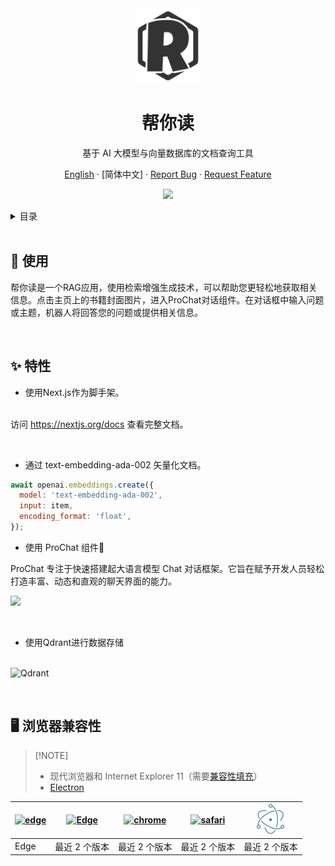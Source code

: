 <div align="center">

<img height="120" src="public/logo.png">

<h1>帮你读</h1>

基于 AI 大模型与向量数据库的文档查询工具

[English](./README.md) · [简体中文] · [Report Bug][github-issues-link] · [Request Feature][github-issues-link]

[![][ant-design-shield]][ant-design-link]

</div>
<details>
<summary><kbd>目录</kbd></summary>

#### 目录

- [🔨 使用](#-使用)
- [✨ 特性](#-特性)
- [🖥 浏览器兼容性](#-浏览器兼容性)

####

</details>
<br/>

## 🔨 使用

帮你读是一个RAG应用，使用检索增强生成技术，可以帮助您更轻松地获取相关信息。点击主页上的书籍封面图片，进入ProChat对话组件。在对话框中输入问题或主题，机器人将回答您的问题或提供相关信息。

<br/>

## ✨ 特性

- 使用Next.js作为脚手架。

<br/>访问 https://nextjs.org/docs 查看完整文档。

<br/>

- 通过 text-embedding-ada-002 矢量化文档。

```jsx
await openai.embeddings.create({
  model: 'text-embedding-ada-002',
  input: item,
  encoding_format: 'float',
});
```

- 使用 ProChat 组件🤖

ProChat 专注于快速搭建起大语言模型 Chat 对话框架。它旨在赋予开发人员轻松打造丰富、动态和直观的聊天界面的能力。

![](https://gw.alipayobjects.com/zos/kitchen/Aa%2452FxhWU/pro-chat.webp)

<br/>

- 使用Qdrant进行数据存储

<br/> <img height="100" src="https://github.com/qdrant/qdrant/raw/master/docs/logo.svg" alt="Qdrant">

<br/>

## 🖥 浏览器兼容性

> \[!NOTE]
>
> - 现代浏览器和 Internet Explorer 11（需要[兼容性填充](https://stackoverflow.com/questions/57020976/polyfills-in-2019-for-ie11)）
> - [Electron](https://www.electronjs.org/)

| [![edge](https://raw.githubusercontent.com/alrra/browser-logos/master/src/edge/edge_48x48.png)](http://godban.github.io/browsers-support-badges/) | [![Edge](https://raw.githubusercontent.com/alrra/browser-logos/master/src/firefox/firefox_48x48.png)](http://godban.github.io/browsers-support-badges/) | [![chrome](https://raw.githubusercontent.com/alrra/browser-logos/master/src/chrome/chrome_48x48.png)](http://godban.github.io/browsers-support-badges/) | [![safari](https://raw.githubusercontent.com/alrra/browser-logos/master/src/safari/safari_48x48.png)](http://godban.github.io/browsers-support-badges/) | [![electron_48x48](https://raw.githubusercontent.com/alrra/browser-logos/master/src/electron/electron_48x48.png)](http://godban.github.io/browsers-support-badges/) |
| --- | --- | --- | --- | --- |
| Edge | 最近 2 个版本 | 最近 2 个版本 | 最近 2 个版本 | 最近 2 个版本 |

<br/>

<!-- 链接组 -->

[ant-design-shield]: https://img.shields.io/badge/-Ant%20Design-1677FF?labelColor=black&logo=antdesign&style=flat-square
[ant-design-link]: https://ant.design
[github-issues-link]: https://github.com/microappteam/book-read-ai/issues
